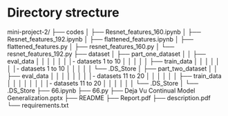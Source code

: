# Directory strecture

mini-project-2/
├── codes
│   ├── Resnet_features_160.ipynb
│   ├── Resnet_features_192.ipynb
│   ├── flattened_features.ipynb
│   ├── flattened_features.py
│   ├── resnet_features_160.py
│   └── resnet_features_192.py
├── dataset
│   ├── part_one_dataset
│   │   ├── eval_data
│   │   │
│   │   │   │- datasets 1 to 10
│   │   │
│   │   ├── train_data
│   │   │
│   │   │   │- datasets 1 to 10
│   │   │
│   │   └── .DS_Store
│   ├── part_two_dataset
│   │   ├── eval_data
│   │   │   │
│   │   │   │- datasets 11 to 20
│   │   │   │
│   │   ├── train_data
│   │   │   │
│   │   │   │- datasets 11 to 20
│   │   │   │
│   │   └── .DS_Store
│   └── .DS_Store
├── 66.ipynb
├── 66.py
├── Deja Vu Continual Model Generalization.pptx
├── README
├── Report.pdf
├── description.pdf
└── requirements.txt

